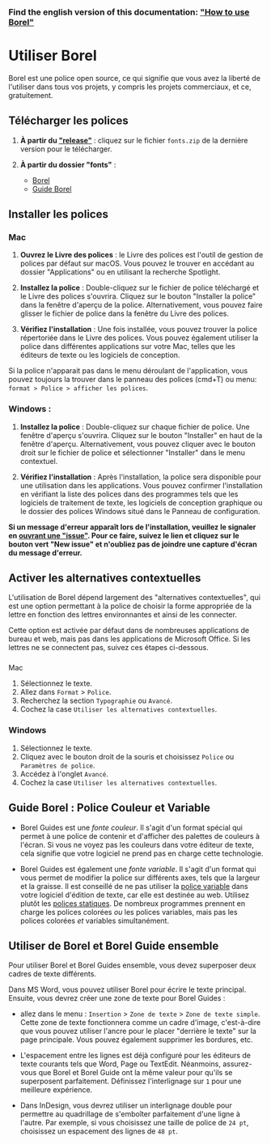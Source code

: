 ### Find the english version of this documentation: ["How to use Borel"](./README_en.md)

# Utiliser Borel

Borel est une police open source, ce qui signifie que vous avez la liberté de l'utiliser dans tous vos projets, y compris les projets commerciaux, et ce, gratuitement.

## Télécharger les polices

1. **À partir du ["release"](https://github.com/RosaWagner/Borel/releases)** : cliquez sur le fichier `fonts.zip` de la dernière version pour le télécharger.

2. **À partir du dossier "fonts"** :
   - [Borel](../Borel/fonts/ttf/)
   - [Guide Borel](../BorelGuides/fonts/ttf/)

## Installer les polices
### Mac

1. **Ouvrez le Livre des polices** : le Livre des polices est l'outil de gestion de polices par défaut sur macOS. Vous pouvez le trouver en accédant au dossier "Applications" ou en utilisant la recherche Spotlight.

2. **Installez la police** : Double-cliquez sur le fichier de police téléchargé et le Livre des polices s'ouvrira. Cliquez sur le bouton "Installer la police" dans la fenêtre d'aperçu de la police. Alternativement, vous pouvez faire glisser le fichier de police dans la fenêtre du Livre des polices.

3. **Vérifiez l'installation** : Une fois installée, vous pouvez trouver la police répertoriée dans le Livre des polices. Vous pouvez également utiliser la police dans différentes applications sur votre Mac, telles que les éditeurs de texte ou les logiciels de conception.

Si la police n'apparait pas dans le menu déroulant de l'application, vous pouvez toujours la trouver dans le panneau des polices (cmd+T) ou menu: `format > Police > afficher les polices`.

### Windows :

1. **Installez la police** : Double-cliquez sur chaque fichier de police. Une fenêtre d'aperçu s'ouvrira. Cliquez sur le bouton "Installer" en haut de la fenêtre d'aperçu. Alternativement, vous pouvez cliquer avec le bouton droit sur le fichier de police et sélectionner "Installer" dans le menu contextuel.

1. **Vérifiez l'installation** : Après l'installation, la police sera disponible pour une utilisation dans les applications. Vous pouvez confirmer l'installation en vérifiant la liste des polices dans des programmes tels que les logiciels de traitement de texte, les logiciels de conception graphique ou le dossier des polices Windows situé dans le Panneau de configuration.

**Si un message d'erreur apparaît lors de l'installation, veuillez le signaler en [ouvrant une "issue"](https://github.com/RosaWagner/Borel/issues). Pour ce faire, suivez le lien et cliquez sur le bouton vert "New issue" et n'oubliez pas de joindre une capture d'écran du message d'erreur.**

## Activer les alternatives contextuelles

L'utilisation de Borel dépend largement des "alternatives contextuelles", qui est une option permettant à la police de choisir la forme appropriée de la lettre en fonction des lettres environnantes et ainsi de les connecter.

Cette option est activée par défaut dans de nombreuses applications de bureau et web, mais pas dans les applications de Microsoft Office. Si les lettres ne se connectent pas, suivez ces étapes ci-dessous.

###

 Mac

1. Sélectionnez le texte.
2. Allez dans `Format` > `Police`.
3. Recherchez la section `Typographie` ou `Avancé`.
4. Cochez la case `Utiliser les alternatives contextuelles`.

### Windows

1. Sélectionnez le texte.
2. Cliquez avec le bouton droit de la souris et choisissez `Police` ou `Paramètres de police`.
3. Accédez à l'onglet `Avancé`.
4. Cochez la case `Utiliser les alternatives contextuelles`.

## Guide Borel : Police Couleur et Variable 

- Borel Guides est une *fonte couleur*. Il s'agit d'un format spécial qui permet à une police de contenir et d'afficher des palettes de couleurs à l'écran. Si vous ne voyez pas les couleurs dans votre éditeur de texte, cela signifie que votre logiciel ne prend pas en charge cette technologie.

- Borel Guides est également une *fonte variable*. Il s'agit d'un format qui vous permet de modifier la police sur différents axes, tels que la largeur et la graisse. Il est conseillé de ne pas utiliser la [police variable](./BorelGuides/fonts/variable/) dans votre logiciel d'édition de texte, car elle est destinée au web. Utilisez plutôt les [polices statiques](./BorelGuides/fonts/ttf/). De nombreux programmes prennent en charge les polices colorées *ou* les polices variables, mais pas les polices colorées *et* variables simultanément.

## Utiliser de Borel et Borel Guide ensemble

Pour utiliser Borel et Borel Guides ensemble, vous devez superposer deux cadres de texte différents.

Dans MS Word, vous pouvez utiliser Borel pour écrire le texte principal. Ensuite, vous devrez créer une zone de texte pour Borel Guides :

- allez dans le menu : `Insertion` > `Zone de texte` > `Zone de texte simple`. Cette zone de texte fonctionnera comme un cadre d'image, c'est-à-dire que vous pouvez utiliser l'ancre pour le placer "derrière le texte" sur la page principale. Vous pouvez également supprimer les bordures, etc.

- L'espacement entre les lignes est déjà configuré pour les éditeurs de texte courants tels que Word, Page ou TextEdit. Néanmoins, assurez-vous que Borel et Borel Guide ont la même valeur pour qu'ils se superposent parfaitement. Définissez l'interlignage sur `1` pour une meilleure expérience.

- Dans InDesign, vous devrez utiliser un interlignage double pour permettre au quadrillage de s'emboîter parfaitement d'une ligne à l'autre. Par exemple, si vous choisissez une taille de police de `24 pt`, choisissez un espacement des lignes de `48 pt`.